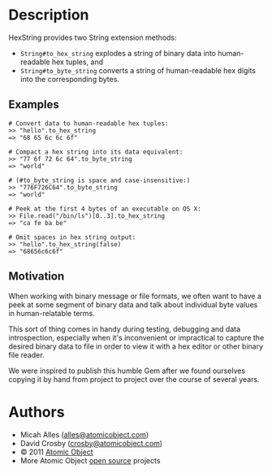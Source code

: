 Description
===========
HexString provides two String extension methods: 

* `String#to_hex_string` explodes a string of binary data into human-readable hex tuples, and 
* `String#to_byte_string` converts a string of human-readable hex digits into the corresponding bytes.

Examples
--------

    # Convert data to human-readable hex tuples:
    >> "hello".to_hex_string
    => "68 65 6c 6c 6f"

    # Compact a hex string into its data equivalent:
    >> "77 6f 72 6c 64".to_byte_string
    => "world"

    # (#to_byte_string is space and case-insensitive:)
    >> "776F726C64".to_byte_string
    => "world"

    # Peek at the first 4 bytes of an executable on OS X:
    >> File.read("/bin/ls")[0..3].to_hex_string
    => "ca fe ba be"

    # Omit spaces in hex string output:
    >> "hello".to_hex_string(false)
    => "68656c6c6f"

Motivation
----------
When working with binary message or file formats, we often want to have a peek
at some segment of binary data and talk about individual byte values in
human-relatable terms.

This sort of thing comes in handy during testing, debugging and data
introspection, especially when it's inconvenient or impractical to capture the
desired binary data to file in order to view it with a hex editor or other
binary file reader.

We were inspired to publish this humble Gem after we found ourselves copying it
by hand from project to project over the course of several years.

Authors
=======
* Micah Alles (alles@atomicobject.com)
* David Crosby (crosby@atomicobject.com)
* © 2011 [Atomic Object](http://www.atomicobject.com/)
* More Atomic Object [open source](http://www.atomicobject.com/pages/Software+Commons) projects
